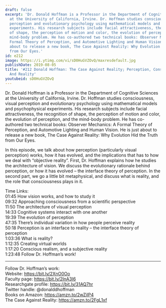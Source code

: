 ```yaml
---
draft: false
excerpt: 'Dr. Donald Hoffman is a Professor in the Department of Cognitive Sciences
  at the University of California, Irvine. Dr. Hoffman studies consciousness, visual
  perception and evolutionary psychology using mathematical models and psychophysical
  experiments. His research subjects include facial attractiveness, the recognition
  of shape, the perception of motion and color, the evolution of perception, and the
  mind-body problem. He has co-authored two technical books: Observer Mechanics: A
  Formal Theory of Perception, and Automotive Lighting and Human Vision. He is just
  about to release a new book, The Case Against Reality: Why Evolution Hid the Truth
  from Our Eyes.'
id: e212
image: https://i.ytimg.com/vi/sD0HuGVZOvQ/maxresdefault.jpg
publishDate: 2019-08-05
title: '#212 Donald Hoffman: The Case Against Reality; Perception, Consciousness,
  And Reality'
youtubeid: sD0HuGVZOvQ
---
```

Dr. Donald Hoffman is a Professor in the Department of Cognitive Sciences at the University of California, Irvine. Dr. Hoffman studies consciousness, visual perception and evolutionary psychology using mathematical models and psychophysical experiments. His research subjects include facial attractiveness, the recognition of shape, the perception of motion and color, the evolution of perception, and the mind-body problem. He has co-authored two technical books: Observer Mechanics: A Formal Theory of Perception, and Automotive Lighting and Human Vision. He is just about to release a new book, The Case Against Reality: Why Evolution Hid the Truth from Our Eyes.

In this episode, we talk about how perception (particularly visual perception) works, how it has evolved, and the implications that has to how we deal with “objective reality”. First, Dr. Hoffman explains how he studies the architecture of vision. We discuss the evolutionary rationale behind perception, or how it has evolved – the interface theory of perception. In the second part, we go a little bit metaphysical, and discuss what is reality, and the role that consciousness plays in it. 

Time Links:  
01:45  How vision works, and how to study it  
09:32  Approaching consciousness from a scientific perspective  
11:50  The architecture of visual perception                                
14:33  Cognitive systems interact with one another  
19:39  The evolution of perception  
47:35  There’s individual variation in how people perceive reality  
50:18  Perception is an interface to reality – the interface theory of perception  
1:03:36  What is reality?  
1:12:35  Creating virtual worlds  
1:17:20  Conscious realism, and a subjective reality  
1:23:48  Follow Dr. Hoffman’s work!

---

Follow Dr. Hoffman’s work:  
Website: https://bit.ly/2XnO0Oo  
Faculty page: https://bit.ly/2InA3I6  
Researchgate profile: https://bit.ly/31AQ7hr  
Twitter handle: @donalddhoffman  
Books on Amazon: https://amzn.to/2wZiIP4  
The Case Against Reality: https://amzn.to/2FgL1xf
